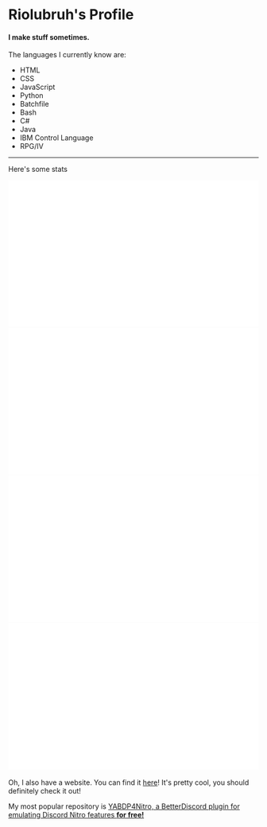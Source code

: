 # Riolubruh's Profile
#### I make stuff sometimes.

The languages I currently know are:

- HTML
- CSS
- JavaScript
- Python
- Batchfile
- Bash
- C#
- Java
- IBM Control Language
- RPG/IV

___

Here's some stats

![](https://raw.githubusercontent.com/riolubruh/github-stats/master/generated/overview.svg#gh-dark-mode-only)
![](https://raw.githubusercontent.com/riolubruh/github-stats/master/generated/overview.svg#gh-light-mode-only)
![](https://raw.githubusercontent.com/riolubruh/github-stats/master/generated/languages.svg#gh-dark-mode-only)
![](https://raw.githubusercontent.com/riolubruh/github-stats/master/generated/languages.svg#gh-light-mode-only)

Oh, I also have a website. You can find it [here](https://riolubruh.github.io)! It's pretty cool, you should definitely check it out!

My most popular repository is [YABDP4Nitro, a BetterDiscord plugin for emulating Discord Nitro features **for free!**](https://github.com/riolubruh/YABDP4Nitro)
